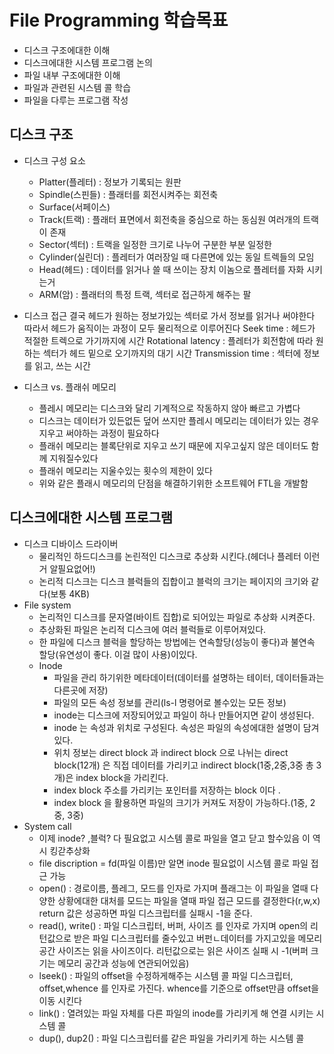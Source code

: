 # File Programming 학습목표
- 디스크 구조에대한 이해
- 디스크에대한 시스템 프로그램 논의
- 파일 내부 구조에대한 이해
- 파일과 관련된 시스템 콜 학습
- 파일을 다루는 프로그램 작성

## 디스크 구조
- 디스크 구성 요소
  - Platter(플레터) : 정보가 기록되는 원판 
  - Spindle(스핀들) : 플래터를 회전시켜주는 회전축
  - Surface(서페이스)
  - Track(트랙) : 플래터 표면에서 회전축을 중심으로 하는 동심원 여러개의 트랙이 존재
  - Sector(섹터) : 트랙을 일정한 크기로 나누어 구분한 부분 일정한
  - Cylinder(실린더) : 플레터가 여러장일 때 다른면에 있는 동일 트렉들의 모임
  - Head(헤드) : 데이터를 읽거나 쓸 때 쓰이는 장치 이놈으로 플레터를 자화 시키는거
  - ARM(암) : 플래터의 특정 트랙, 섹터로 접근하게 해주는 팔
  
- 디스크 접근
결국 헤드가 원하는 정보가있는 섹터로 가서 정보를 읽거나 써야한다 따라서 헤드가 움직이는 과정이 모두 물리적으로 이루어진다
Seek time : 헤드가 적절한 트렉으로 가기까지에 시간
Rotational latency : 플레터가 회전함에 따라 원하는 섹터가 헤드 밑으로 오기까지의 대기 시간
Transmission time : 섹터에 정보를 읽고, 쓰는 시간

- 디스크 vs. 플래쉬 메모리
  - 플레시 메모리는 디스크와 달리 기계적으로 작동하지 않아 빠르고 가볍다
  - 디스크는 데이터가 있든없든 덮어 쓰지만 플레시 메모리는 데이터가 있는 경우 지우고 써야하는 과정이 필요하다
  - 플래쉬 메모리는 블록단위로 지우고 쓰기 때문에 지우고싶지 않은 데이터도 함께 지워질수있다 
  - 플래쉬 메모리는 지울수있는 횟수의 제한이 있다
  - 위와 같은 플래시 메모리의 단점을 해결하기위한 소프트웨어 FTL을 개발함
  
## 디스크에대한 시스템 프로그램
- 디스크 디바이스 드라이버
  - 물리적인 하드디스크를 논린적인 디스크로 추상화 시킨다.(헤더나 플레터 이런거 알필요없어!)
  - 논리적 디스크는 디스크 블럭들의 집합이고 블럭의 크기는 페이지의 크기와 같다(보통 4KB)
- File system
  - 논리적인 디스크를 문자열(바이트 집합)로 되어있는 파일로 추상화 시켜준다.
  - 추상화된 파일은 논리적 디스크에 여러 블럭들로 이루어져있다.
  - 한 파일에 디스크 블럭을 할당하는 방법에는 연속할당(성능이 좋다)과 불연속 할당(유연성이 좋다. 이걸 많이 사용)이있다.
  - Inode
    - 파일을 관리 하기위한 메타데이터(데이터를 설명하는 테이터, 데이터들과는 다른곳에 저장)
    - 파일의 모든 속성 정보를 관리(ls-l 명령어로 볼수있는 모든 정보)
    - inode는 디스크에 저장되어있고 파일이 하나 만들어지면 같이 생성된다.
    - inode 는 속성과 위치로 구성된다. 속성은 파일의 속성에대한 설명이 담겨있다.
    - 위치 정보는 direct block 과 indirect block 으로 나뉘는 direct block(12개) 은 직접 데이터를 가리키고  indirect block(1중,2중,3중 총 3개)은 index block을 가리킨다.
    - index block 주소를 가리키는 포인터를 저장하는 block 이다 .
    - index block 을 활용하면 파일의 크기가 커져도 저장이 가능하다.(1중, 2중, 3중)
- System call
  - 이제 inode? ,블럭? 다 필요없고 시스템 콜로 파일을 열고 닫고 할수있음 이 역시 킹갇추상화
  - file discription = fd(파일 이름)만 알면 inode 필요없이 시스템 콜로 파일 접근 가능 
  - open() : 경로이름, 플레그, 모드를 인자로 가지며 플래그는 이 파일을 열때 다양한 상황에대한 대처를 모드는 파일을 열때 파일 접근 모드를 결정한다(r,w,x) return 값은 성공하면 파일 디스크립터를 실패시 -1을 준다.
  - read(), write() : 파일 디스크립터, 버퍼, 사이즈 를 인자로 가지며 open의 리턴값으로 받은 파일 디스크립터를 줄수있고 버펀ㄴ데이터를 가지고있을 메모리 공간 사이즈는 읽을 사이즈이다. 리턴값으로는 읽은 사이즈 실패 시 -1(버퍼 크기는 메모리 공간과 성능에 연관되어있음)
  - lseek() : 파일의 offset을 수정하게해주는 시스템 콜 파일 디스크립터, offset,whence 를 인자로 가진다. whence를 기준으로 offset만큼 offset을 이동 시킨다
  - link() : 열려있는 파일 자체를 다른 파일의 inode를 가리키게 해 연결 시키는 시스템 콜
  - dup(), dup2() : 파일 디스크립터를 같은 파일을 가리키게 하는 시스템 콜
